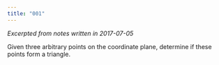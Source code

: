```yaml
---
title: "001"
---
```


*Excerpted from notes written in 2017-07-05*

Given three arbitrary points on the coordinate plane, determine if these points form a triangle.